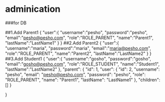 # adminication

###for DB

##1.Add Parent1
{
    "user":{
    "username":"pesho",
    "password":"pesho",
    "email":"pesho@pesho.com",
    "role":"ROLE_PARENT",
    "name":"Parent1",
    "lastName":"LastName1"
	}
}
##2.Add Parent2
{
    "user":{
        "username":"maria",
        "password":"maria",
        "email":"maria@pesho.com",
        "role":"ROLE_PARENT",
        "name":"Parent2",
        "lastName":"LastName2"
    }
}
##3.Add Student1
{
    "user":{
        "username":"gosho",
        "password":"gosho",
        "email":"gosho@pesho.com",
        "role":"ROLE_STUDENT",
        "name":"Student1",
        "lastName":"LastName2"
    },
    "parent": {
        "id": 1,
        "user": {
            "id": 2,
            "username": "pesho",
            "email": "pesho@pesho.com",
            "password": "pesho",
            "role": "ROLE_PARENT",
            "name": "Parent1",
            "lastName": "LastName1"
        },
        "children": []
    }

}